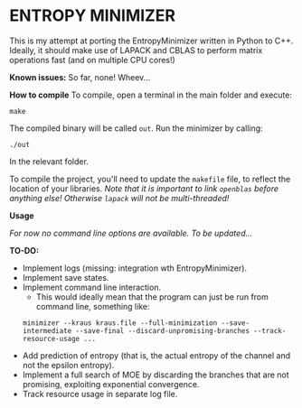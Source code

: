 # ENTROPY MINIMIZER

This is my attempt at porting the EntropyMinimizer written in Python to C++.
Ideally, it should make use of LAPACK and CBLAS to perform matrix operations fast (and on multiple CPU cores!)

**Known issues:**
So far, none! Wheev...

**How to compile**
To compile, open a terminal in the main folder and execute:
```batch
make
```
 
The compiled binary will be called `out`. Run the minimizer by calling:
``` batch
./out
```

In the relevant folder.

To compile the project, you'll need to update the `makefile` file, to reflect the location of your libraries.
*Note that it is important to link `openblas` before anything else! Otherwise `lapack` will not be multi-threaded!*

**Usage**

*For now no command line options are available. To be updated...*


**TO-DO:**
- Implement logs (missing: integration wth EntropyMinimizer).
- Implement save states.
- Implement command line interaction.
    - This would ideally mean that the program can just be run from command line, something like:
    ```
    minimizer --kraus kraus.file --full-minimization --save-intermediate --save-final --discard-unpromising-branches --track-resource-usage ...
- Add prediction of entropy (that is, the actual entropy of the channel and not the epsilon entropy).
- Implement a full search of MOE by discarding the branches that are not promising, exploiting exponential convergence.
- Track resource usage in separate log file.


